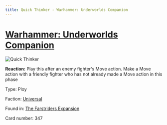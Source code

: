 ```yaml
---
title: Quick Thinker - Warhammer: Underworlds Companion
---
```


# [Warhammer: Underworlds Companion](https://guidokessels.github.io/wh-underworlds)

  

![Quick Thinker](https://warhammerunderworlds.com/wp-content/uploads/sites/6/2018/03/347_ENG.png)

<b>Reaction:</b> Play this after an enemy fighter's Move action. Make a Move action with a friendly fighter who has not already made a Move action in this phase

Type: Ploy

Faction: [Universal](https://guidokessels.github.io/wh-underworlds/factions/universal)

Found in: [The Farstriders Expansion](https://guidokessels.github.io/wh-underworlds/locations/the-farstriders-expansion)

Card number: 347
